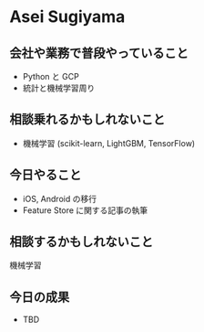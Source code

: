 # Asei Sugiyama

## 会社や業務で普段やっていること

- Python と GCP
- 統計と機械学習周り

## 相談乗れるかもしれないこと

- 機械学習 (scikit-learn, LightGBM, TensorFlow)

## 今日やること

- iOS, Android の移行
- Feature Store に関する記事の執筆

## 相談するかもしれないこと

機械学習

## 今日の成果

- TBD
